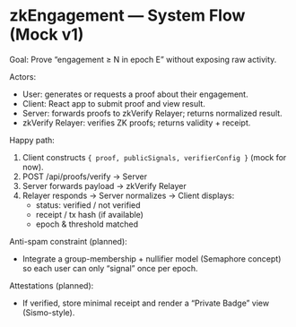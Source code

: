 # zkEngagement — System Flow (Mock v1)

Goal: Prove “engagement ≥ N in epoch E” without exposing raw activity.

Actors:
- User: generates or requests a proof about their engagement.
- Client: React app to submit proof and view result.
- Server: forwards proofs to zkVerify Relayer; returns normalized result.
- zkVerify Relayer: verifies ZK proofs; returns validity + receipt.

Happy path:
1) Client constructs `{ proof, publicSignals, verifierConfig }` (mock for now).
2) POST /api/proofs/verify → Server
3) Server forwards payload → zkVerify Relayer
4) Relayer responds → Server normalizes → Client displays:
   - status: verified / not verified
   - receipt / tx hash (if available)
   - epoch & threshold matched

Anti-spam constraint (planned):
- Integrate a group-membership + nullifier model (Semaphore concept) so each user can only “signal” once per epoch.

Attestations (planned):
- If verified, store minimal receipt and render a “Private Badge” view (Sismo-style).
